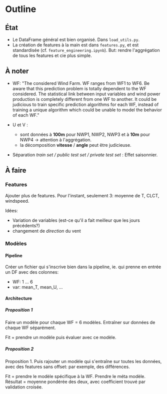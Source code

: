 # Outline 

## État

* Le DataFrame général est bien organisé. Dans `load_utils.py`.
* La création de features à la main est dans `features.py`, et est standardisée (cf. `feature_engineering.ipynb`). 
But: rendre l'aggrégation de tous les features et cie plus simple.

## À noter

* WF: "The considered Wind Farm. WF ranges from WF1 to WF6. Be aware that this prediction problem is totally dependent to the WF considered. The statistical link between input variables and wind power production is completely different from one WF to another. It could be judicious to train specific prediction algorithms for each WF, instead of training a unique algorithm which could be unable to model the behavior of each WF."

* U et V : 
  * sont données à **100m**  pour NWP1, NWP2, NWP3 et à **10m** pour NWP4 -> attention à l'aggrégation.
  * la décomposition **vitesse** / **angle** peut être judicieuse.
  
* Séparation *train set / public test set / private test set* : Effet saisonnier.
 

## À faire

### Features

Ajouter plus de features. Pour l'instant, seulement 3: moyenne de T, CLCT, windspeed. 

Idées:
* Variation de variables (est-ce qu'il a fait meilleur que les jours précédents?)
* changement de *direction* du vent

### Modèles

#### Pipeline 
Créer un fichier qui s'inscrive bien dans la pipeline, ie. qui prenne en entrée un DF avec des colonnes:
* WF: 1 ... 6
* var: mean_T, mean_U, ...

#### Architecture

##### Proposition 1

Faire un modèle pour chaque WF = 6 modèles. Entraîner sur données de chaque WF séparément. 

Fit = prendre un modèle puis évaluer avec ce modèle.

##### Proposition 2

Proposition 1. Puis rajouter un modèle qui s'entraîne sur toutes les données, avec des features sans offset: par exemple, des différences.

Fit = prendre le modèle spécifique à la WF. Prendre le méta modèle. Résultat = moyenne pondérée des deux, avec coefficient trouvé par validation croisée.